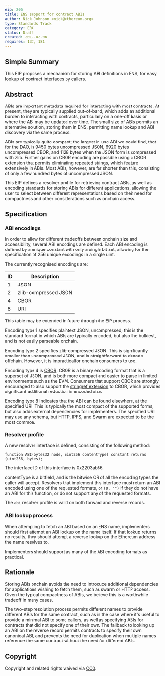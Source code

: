 ```yaml
---
eip: 205
title: ENS support for contract ABIs
author: Nick Johnson <nick@ethereum.org>
type: Standards Track
category: ERC
status: Draft
created: 2017-02-06
requires: 137, 181
---
```


## Simple Summary
This EIP proposes a mechanism for storing ABI definitions in ENS, for easy lookup of contract interfaces by callers.

## Abstract
ABIs are important metadata required for interacting with most contracts. At present, they are typically supplied out-of-band, which adds an additional burden to interacting with contracts, particularly on a one-off basis or where the ABI may be updated over time. The small size of ABIs permits an alternative solution, storing them in ENS, permitting name lookup and ABI discovery via the same process.

ABIs are typically quite compact; the largest in-use ABI we could find, that for the DAO, is 9450 bytes uncompressed JSON, 6920 bytes uncompressed CBOR, and 1128 bytes when the JSON form is compressed with zlib. Further gains on CBOR encoding are possible using a CBOR extension that permits eliminating repeated strings, which feature extensively in ABIs. Most ABIs, however, are far shorter than this, consisting of only a few hundred bytes of uncompressed JSON.

This EIP defines a resolver profile for retrieving contract ABIs, as well as encoding standards for storing ABIs for different applications, allowing the user to select between different representations based on their need for compactness and other considerations such as onchain access.

## Specification
### ABI encodings
In order to allow for different tradeoffs between onchain size and accessibility, several ABI encodings are defined. Each ABI encoding is defined by a unique constant with only a single bit set, allowing for the specification of 256 unique encodings in a single uint.

The currently recognised encodings are:

| ID | Description          |
|----|----------------------|
| 1  | JSON                 |
| 2  | zlib-compressed JSON |
| 4  | CBOR                 |
| 8  | URI                  |

This table may be extended in future through the EIP process.

Encoding type 1 specifies plaintext JSON, uncompressed; this is the standard format in which ABIs are typically encoded, but also the bulkiest, and is not easily parseable onchain.

Encoding type 2 specifies zlib-compressed JSON. This is significantly smaller than uncompressed JSON, and is straightforward to decode offchain. However, it is impracticalfor onchain consumers to use.

Encoding type 4 is [CBOR](http://cbor.io/). CBOR is a binary encoding format that is a superset of JSON, and is both more compact and easier to parse in limited environments such as the EVM. Consumers that support CBOR are strongly encouraged to also support the [stringref extension](http://cbor.schmorp.de/stringref) to CBOR, which provides significant additional reduction in encoded size.

Encoding type 8 indicates that the ABI can be found elsewhere, at the specified URI. This is typically the most compact of the supported forms, but also adds external dependencies for implementers. The specified URI may use any schema, but HTTP, IPFS, and Swarm are expected to be the most common.

### Resolver profile
A new resolver interface is defined, consisting of the following method:

    function ABI(bytes32 node, uint256 contentType) constant returns (uint256, bytes);

The interface ID of this interface is 0x2203ab56.

contentType is a bitfield, and is the bitwise OR of all the encoding types the caller will accept. Resolvers that implement this interface must return an ABI encoded using one of the requested formats, or `(0, "")` if they do not have an ABI for this function, or do not support any of the requested formats.

The `abi` resolver profile is valid on both forward and reverse records.

### ABI lookup process

When attempting to fetch an ABI based on an ENS name, implementers should first attempt an ABI lookup on the name itself. If that lookup returns no results, they should attempt a reverse lookup on the Ethereum address the name resolves to.

Implementers should support as many of the ABI encoding formats as practical.

## Rationale

Storing ABIs onchain avoids the need to introduce additional dependencies for applications wishing to fetch them, such as swarm or HTTP access. Given the typical compactness of ABIs, we believe this is a worthwhile tradeoff in many cases.

The two-step resolution process permits different names to provide different ABIs for the same contract, such as in the case where it's useful to provide a minimal ABI to some callers, as well as specifying ABIs for contracts that did not specify one of their own. The fallback to looking up an ABI on the reverse record permits contracts to specify their own canonical ABI, and prevents the need for duplication when multiple names reference the same contract without the need for different ABIs.

## Copyright
Copyright and related rights waived via [CC0](https://creativecommons.org/publicdomain/zero/1.0/).

